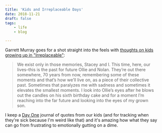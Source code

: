 ```yaml
---
title: 'Kids and Irreplaceable Days'
date: 2018-11-21
draft: false
tags: 
    - life
    - blog

---
```


Garrett Murray goes for a shot straight into the feels with [thoughts on kids growing up in "Irreplaceable"](https://karbonbased.io/posts/2018/11/irreplaceable/):

> We exist only in those memories, Stacey and I. This time, here, our lives–this is the past for future Ollie and Nolan. They’re out there somewhere, 70 years from now, remembering some of these moments and that’s how we’ll live on, as a piece of their collective past. Sometimes that paralyzes me with sadness and sometimes it elevates the smallest moments. I look into Ollie’s eyes after he blows out the candles on his sixth birthday cake and for a moment I’m reaching into the far future and looking into the eyes of my grown son.

I keep a [Day One](https://dayoneapp.com) journal of quotes from our kids (and for tracking when they're sick because I'm weird like that) and it's amazing how what they say can go from frustrating to emotionally gutting on a dime.